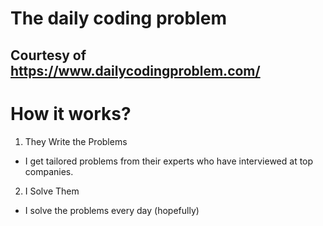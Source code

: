  # The daily coding problem

 ## Courtesy of https://www.dailycodingproblem.com/


 # How it works?
 1. They Write the Problems
- I get tailored problems from their experts who have interviewed at top companies.

 2. I Solve Them
- I solve the problems every day (hopefully)
